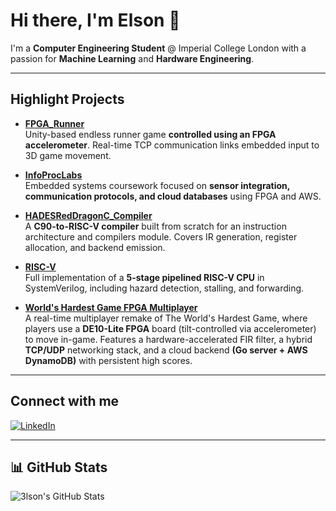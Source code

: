 # Hi there, I'm Elson 👋

I'm a **Computer Engineering Student** @ Imperial College London with a passion for **Machine Learning** and **Hardware Engineering**.

---

## Highlight Projects

- [**FPGA_Runner**](https://github.com/3lson/FPGA_Runner)  
  Unity-based endless runner game **controlled using an FPGA accelerometer**. Real-time TCP communication links embedded input to 3D game movement.

- [**InfoProcLabs**](https://github.com/3lson/InfoProcLabs)  
  Embedded systems coursework focused on **sensor integration, communication protocols, and cloud databases** using FPGA and AWS.

- [**HADESRedDragonC_Compiler**](https://github.com/3lson/HADESRedDragonC_Compiler)  
  A **C90-to-RISC-V compiler** built from scratch for an instruction architecture and compilers module. Covers IR generation, register allocation, and backend emission.

- [**RISC-V**](https://github.com/3lson/RISC-V-Team2)  
  Full implementation of a **5-stage pipelined RISC-V CPU** in SystemVerilog, including hazard detection, stalling, and forwarding.

- [**World's Hardest Game FPGA Multiplayer**](https://github.com/3lson/FPGA_whg)  
  A real-time multiplayer remake of The World's Hardest Game, where players use a **DE10-Lite FPGA** board (tilt-controlled via accelerometer) to move in-game. Features a hardware-accelerated FIR filter, a hybrid **TCP/UDP** networking stack, and a cloud backend **(Go server + AWS DynamoDB)** with persistent high scores.

---

## Connect with me

[![LinkedIn](https://img.shields.io/badge/LinkedIn-0077B5?style=flat&logo=linkedin&logoColor=white)](https://www.linkedin.com/in/elson-tho-267190215/)

---

## 📊 GitHub Stats

![3lson's GitHub Stats](https://github-readme-stats.vercel.app/api?username=3lson&show_icons=true&theme=default)


